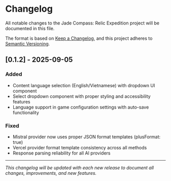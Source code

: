 # Changelog

All notable changes to the Jade Compass: Relic Expedition project will be documented in this file.

The format is based on [Keep a Changelog](https://keepachangelog.com/en/1.0.0/),
and this project adheres to [Semantic Versioning](https://semver.org/spec/v2.0.0.html).

## [0.1.2] - 2025-09-05

### Added

- Content language selection (English/Vietnamese) with dropdown UI component
- Select dropdown component with proper styling and accessibility features
- Language support in game configuration settings with auto-save functionality

### Fixed

- Mistral provider now uses proper JSON format templates (plusFormat: true)
- Vercel provider format template consistency across all methods
- Response parsing reliability for all AI providers

---

_This changelog will be updated with each new release to document all changes, improvements, and new features._
